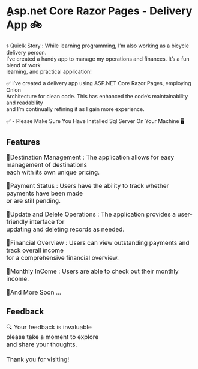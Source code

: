 <div align="left | right | center | justify";>
  
<h1>ِAsp.net Core Razor Pages - Delivery App 🚲</h1>

<p>🌀 Quiclk Story : While learning programming, I’m also working as a bicycle delivery person.<br>
I’ve created a handy app to manage my operations and finances. 
It’s a fun blend of work <br> learning, and practical application!</p>

<p>✅ I’ve created a delivery app using ASP.NET Core Razor Pages, employing Onion <br> Architecture for clean code. This has enhanced the code’s maintainability and readability <br> and I’m continually refining it as I gain more experience.</p>

<p>✅ - Please Make Sure You Have Installed Sql Server On Your Machine 🖥</p>

<h2>Features</h2> 
<p style="font-size:16px;">🔹Destination Management : The application allows for easy management of destinations <br> each with its own unique pricing.</p>
<p style="font-size:16px;">🔹Payment Status : Users have the ability to track whether payments have been made <br> or are still pending.</p>
<p style="font-size:16px;">🔹Update and Delete Operations : The application provides a user-friendly interface for <br> updating and deleting records as needed.</p>
<p style="font-size:16px;">🔹Financial Overview : Users can view outstanding payments and track overall income <br> for a comprehensive financial overview.</p>
<p style="font-size:16px;">🔹Monthly InCome : Users are able to check out their monthly income.</p>
<p style="font-size:16px;">🔹And More Soon ...</p>


<h2>Feedback</h2>
<p style="font-size:16px;">🔍 Your feedback is invaluable <br> please take a moment to explore <br> and share your thoughts. <br> <br> Thank you for visiting!</p>

</div>
